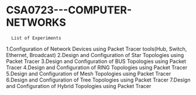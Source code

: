 # CSA0723---COMPUTER-NETWORKS
      
      List of Experiments

 1.Configuration of Network Devices using Packet Tracer  tools(Hub, Switch, Ethernet, Broadcast)
 2.Design and Configuration of  Star Topologies using Packet Tracer 
 3.Design and Configuration of BUS Topologies using Packet Tracer 
 4.Design and Configuration of  RING Topologies using Packet Tracer 
 5.Design and Configuration of Mesh Topologies using Packet Tracer
 6.Design and Configuration of Tree Topologies using Packet Tracer
 7.Design and Configuration of Hybrid Topologies using Packet Tracer
 
